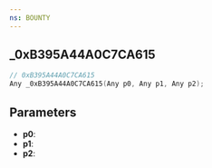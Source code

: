 ```yaml
---
ns: BOUNTY
---
```

## _0xB395A44A0C7CA615

```c
// 0xB395A44A0C7CA615
Any _0xB395A44A0C7CA615(Any p0, Any p1, Any p2);
```

## Parameters
* **p0**:
* **p1**:
* **p2**:
